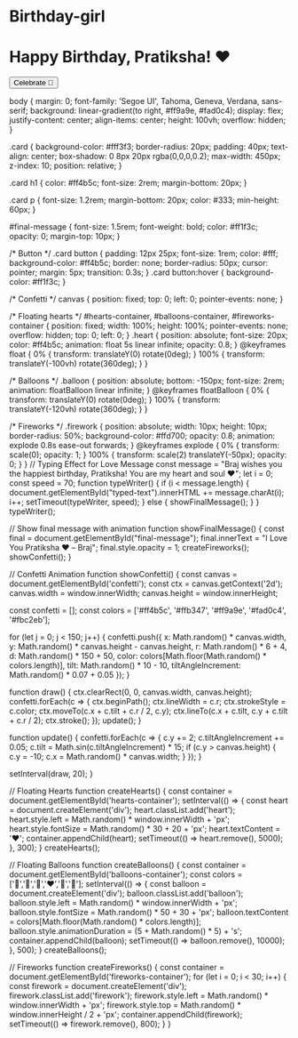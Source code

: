 # Birthday-girl
<!DOCTYPE html>
<html lang="en">
<head>
  <meta charset="UTF-8">
  <meta name="viewport" content="width=device-width, initial-scale=1.0">
  <title>Happy Birthday Pratiksha ❤️</title>
  <link rel="stylesheet" href="style.css">
</head>
<body>
  <div class="card">
    <h1>Happy Birthday, Pratiksha! ❤️</h1>
    <p id="typed-text"></p>
    <p id="final-message"></p>
    <button onclick="showConfetti()">Celebrate 🎉</button>
  </div>

  <canvas id="confetti"></canvas>
  <div id="hearts-container"></div>
  <div id="balloons-container"></div>
  <div id="fireworks-container"></div>

  <audio id="bg-music" autoplay loop>
    <source src="https://www.bensound.com/bensound-music/bensound-romantic.mp3" type="audio/mpeg">
  </audio>

  <script src="script.js"></script>
</body>
</html>
body {
  margin: 0;
  font-family: 'Segoe UI', Tahoma, Geneva, Verdana, sans-serif;
  background: linear-gradient(to right, #ff9a9e, #fad0c4);
  display: flex;
  justify-content: center;
  align-items: center;
  height: 100vh;
  overflow: hidden;
}

.card {
  background-color: #fff3f3;
  border-radius: 20px;
  padding: 40px;
  text-align: center;
  box-shadow: 0 8px 20px rgba(0,0,0,0.2);
  max-width: 450px;
  z-index: 10;
  position: relative;
}

.card h1 {
  color: #ff4b5c;
  font-size: 2rem;
  margin-bottom: 20px;
}

.card p {
  font-size: 1.2rem;
  margin-bottom: 20px;
  color: #333;
  min-height: 60px;
}

#final-message {
  font-size: 1.5rem;
  font-weight: bold;
  color: #ff1f3c;
  opacity: 0;
  margin-top: 10px;
}

/* Button */
.card button {
  padding: 12px 25px;
  font-size: 1rem;
  color: #fff;
  background-color: #ff4b5c;
  border: none;
  border-radius: 50px;
  cursor: pointer;
  margin: 5px;
  transition: 0.3s;
}
.card button:hover {
  background-color: #ff1f3c;
}

/* Confetti */
canvas {
  position: fixed;
  top: 0;
  left: 0;
  pointer-events: none;
}

/* Floating hearts */
#hearts-container, #balloons-container, #fireworks-container {
  position: fixed;
  width: 100%;
  height: 100%;
  pointer-events: none;
  overflow: hidden;
  top: 0;
  left: 0;
}
.heart {
  position: absolute;
  font-size: 20px;
  color: #ff4b5c;
  animation: float 5s linear infinite;
  opacity: 0.8;
}
@keyframes float {
  0% { transform: translateY(0) rotate(0deg); }
  100% { transform: translateY(-100vh) rotate(360deg); }
}

/* Balloons */
.balloon {
  position: absolute;
  bottom: -150px;
  font-size: 2rem;
  animation: floatBalloon linear infinite;
}
@keyframes floatBalloon {
  0% { transform: translateY(0) rotate(0deg); }
  100% { transform: translateY(-120vh) rotate(360deg); }
}

/* Fireworks */
.firework {
  position: absolute;
  width: 10px;
  height: 10px;
  border-radius: 50%;
  background-color: #ffd700;
  opacity: 0.8;
  animation: explode 0.8s ease-out forwards;
}
@keyframes explode {
  0% { transform: scale(0); opacity: 1; }
  100% { transform: scale(2) translateY(-50px); opacity: 0; }
}
// Typing Effect for Love Message
const message = "Braj wishes you the happiest birthday, Pratiksha! You are my heart and soul ❤️";
let i = 0;
const speed = 70;
function typeWriter() {
  if (i < message.length) {
    document.getElementById("typed-text").innerHTML += message.charAt(i);
    i++;
    setTimeout(typeWriter, speed);
  } else {
    showFinalMessage();
  }
}
typeWriter();

// Show final message with animation
function showFinalMessage() {
  const final = document.getElementById("final-message");
  final.innerText = "I Love You Pratiksha ❤️ – Braj";
  final.style.opacity = 1;
  createFireworks();
  showConfetti();
}

// Confetti Animation
function showConfetti() {
  const canvas = document.getElementById('confetti');
  const ctx = canvas.getContext('2d');
  canvas.width = window.innerWidth;
  canvas.height = window.innerHeight;

  const confetti = [];
  const colors = ['#ff4b5c', '#ffb347', '#ff9a9e', '#fad0c4', '#fbc2eb'];

  for (let j = 0; j < 150; j++) {
    confetti.push({
      x: Math.random() * canvas.width,
      y: Math.random() * canvas.height - canvas.height,
      r: Math.random() * 6 + 4,
      d: Math.random() * 150 + 50,
      color: colors[Math.floor(Math.random() * colors.length)],
      tilt: Math.random() * 10 - 10,
      tiltAngleIncrement: Math.random() * 0.07 + 0.05
    });
  }

  function draw() {
    ctx.clearRect(0, 0, canvas.width, canvas.height);
    confetti.forEach(c => {
      ctx.beginPath();
      ctx.lineWidth = c.r;
      ctx.strokeStyle = c.color;
      ctx.moveTo(c.x + c.tilt + c.r / 2, c.y);
      ctx.lineTo(c.x + c.tilt, c.y + c.tilt + c.r / 2);
      ctx.stroke();
    });
    update();
  }

  function update() {
    confetti.forEach(c => {
      c.y += 2;
      c.tiltAngleIncrement += 0.05;
      c.tilt = Math.sin(c.tiltAngleIncrement) * 15;
      if (c.y > canvas.height) {
        c.y = -10;
        c.x = Math.random() * canvas.width;
      }
    });
  }

  setInterval(draw, 20);
}

// Floating Hearts
function createHearts() {
  const container = document.getElementById('hearts-container');
  setInterval(() => {
    const heart = document.createElement('div');
    heart.classList.add('heart');
    heart.style.left = Math.random() * window.innerWidth + 'px';
    heart.style.fontSize = Math.random() * 30 + 20 + 'px';
    heart.textContent = '❤️';
    container.appendChild(heart);
    setTimeout(() => heart.remove(), 5000);
  }, 300);
}
createHearts();

// Floating Balloons
function createBalloons() {
  const container = document.getElementById('balloons-container');
  const colors = ['🎈','🎉','💖','❤️','🧡','💛'];
  setInterval(() => {
    const balloon = document.createElement('div');
    balloon.classList.add('balloon');
    balloon.style.left = Math.random() * window.innerWidth + 'px';
    balloon.style.fontSize = Math.random() * 50 + 30 + 'px';
    balloon.textContent = colors[Math.floor(Math.random() * colors.length)];
    balloon.style.animationDuration = (5 + Math.random() * 5) + 's';
    container.appendChild(balloon);
    setTimeout(() => balloon.remove(), 10000);
  }, 500);
}
createBalloons();

// Fireworks
function createFireworks() {
  const container = document.getElementById('fireworks-container');
  for (let i = 0; i < 30; i++) {
    const firework = document.createElement('div');
    firework.classList.add('firework');
    firework.style.left = Math.random() * window.innerWidth + 'px';
    firework.style.top = Math.random() * window.innerHeight / 2 + 'px';
    container.appendChild(firework);
    setTimeout(() => firework.remove(), 800);
  }
}
